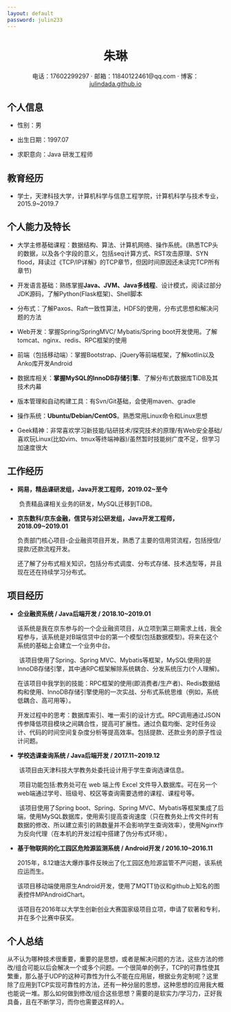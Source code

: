 ```yaml
---
layout: default
password: julin233
---
```


 <div align="center">
     <h1>朱琳</h1>
     <div>
     电话：17602299297&nbsp;·&nbsp;邮箱：11840122461@qq.com&nbsp;·&nbsp;博客：<a href="https://julindada.github.io/">julindada.github.io</a>
     </div>
 </div>



## 个人信息

 - 性别：男

 - 出生日期：1997.07

 - 求职意向：Java 研发工程师


## 教育经历

- 学士，天津科技大学，计算机科学与信息工程学院，计算机科学与技术专业，2015.9~2019.7


## 个人能力及特长

- 大学主修基础课程：数据结构、算法、计算机网络、操作系统。(熟悉TCP头的数据，以及各个字段的意义，包括seq计算方式、RST攻击原理、SYN flood，拜读过《TCP/IP详解》的TCP章节，但因时间原因还未读完TCP所有章节)

- 开发语言基础：熟练掌握**Java、JVM、Java多线程**、设计模式，阅读过部分JDK源码，了解Python(Flask框架)、Shell脚本

- 分布式：了解Paxos、Raft一致性算法，HDFS的使用，分布式思想和解决问题的方法

- Web开发：掌握Spring/SpringMVC/ Mybatis/Spring boot开发使用。了解tomcat、nginx、redis、RPC框架的使用

- 前端（包括移动端）：掌握Bootstrap、jQuery等前端框架，了解kotlin以及Anko库开发Android

- 数据库相关：**掌握MySQL的InnoDB存储引擎**、了解分布式数据库TiDB及其技术内幕

- 版本管理和自动构建工具：有Svn/Git基础，会使用maven、gradle

- 操作系统：**Ubuntu/Debian/CentOS**。熟悉常用Linux命令和Linux思想

- Geek精神：非常喜欢学习新技能/钻研技术/探究技术的原理/有Web安全基础/喜欢玩Linux(比如vim、tmux等终端神器)/虽然暂时技能树广度不足，但学习加速度很大 


## 工作经历

- **网易，精品课研发组，Java开发工程师，2019.02~至今**

  ​	负责精品课相关业务的研发，MySQL迁移到TiDB。

- **京东数科/京东金融，信贷与对公研发组，Java开发工程师，2018.09~2019.01**

  ​	负责部门核心项目-企业融资项目开发，熟悉了主要的信用贷流程，包括授信/提款/还款流程开发。

  ​	还了解了分布式相关知识，包括分布式调度、分布式存储、技术选型等，并且现在还在持续学习分布式。


## 项目经历

- **企业融资系统	/	Java后端开发	/	2018.10~2019.01**

	​	该系统是我在京东参与的一个企业融资项目，从立项到第三期需求上线，我全程参与，该系统是对B端信贷中台的第一个模型(包括数据模型)。将来在这个系统的基础上会建立一个业务中台。
	
	​	该项目使用了Spring、Spring MVC、Mybatis等框架，MySQL使用的是InnoDB存储引擎，其中通RPC框架解除系统耦合、分发系统压力(个人理解)。
	
	​	在该项目中我学到的技能：RPC框架的使用(即消费者/生产者)、Redis数据结构和使用、InnoDB存储引擎使用的一次实战、分布式系统思维（例如，系统低耦合、高可用等）。
	
	​	开发过程中的思考：数据库索引、唯一索引的设计方式。RPC调用通过JSON传参降低项目模块之间耦合性，提高可扩展性。通过负载均衡、定时任务设计、代码的时间空间复杂度分析等提高效率。包括提款、还款业务的原子性设计问题。
	
- **学校选课查询系统	/	Java后端开发	/	2017.11~2019.12**
	
	​	该项目由天津科技大学教务处委托设计用于学生查询选课信息。
	
	​	项目功能包括:教务处可在 web 端上传 Excel 文件导入数据库。可在另一个web端通过学号、班级号、校区等查询需要选修的课程、课程号等。

	​	该项目使用了Spring boot、Spring、Spring MVC、Mybatis等框架集成了后端，使用MySQL数据库，使用索引提高查询速度（只在教务处上传文件时有数据的修改、所以建立索引的熟数量并不会影响学生查询效率），使用Nginx作为反向代理（在本机的开发过程中搭建了伪分布式环境）。

- **基于物联网的化工园区危险源监测系统	/	Android开发		/	2016.10~2016.11** 

  ​	2015年，8.12塘沽大爆炸事件反映出了化工园区危险源监管不严问题，该系统应运而生。

  ​	该项目移动端使用原生Android开发，使用了MQTT协议和github上知名的图表控件MPAndroidChart。

  ​	该项目在2016年以大学生创新创业大赛国家级项目立项，申请了软著和专利，并在多个比赛中获奖。


## 个人总结

从不认为哪种技术很重要，重要的是思想，或者是解决问题的方法，这些方法的修改/组合可能以后会解决一个或多个问题。一个很简单的例子，TCP的可靠性使其繁重，那么基于UDP的这种可靠性为什么不能在应用层，根据业务定制呢？这里除了应用到TCP实现可靠性的方法，还有一种分层的思想，这种思想的应用我大概也能说一堆。那么如何做到修改/组合这些思想？需要的是软实力/学习力，正好我具备，且在不断学习，而你也需要这样的人。

